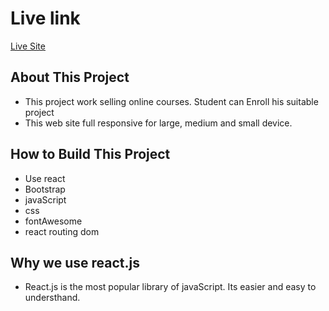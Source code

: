 # Live link

[Live Site](https://book-seller-5f6624.netlify.app/)

## About This Project
* This project work selling online courses. Student can Enroll his suitable project
* This web site full responsive for large, medium and small device.

## How to Build This Project
* Use react
* Bootstrap
* javaScript
* css
* fontAwesome
* react routing dom

## Why we use react.js
* React.js is the most popular library of javaScript. Its easier and easy to understhand.
